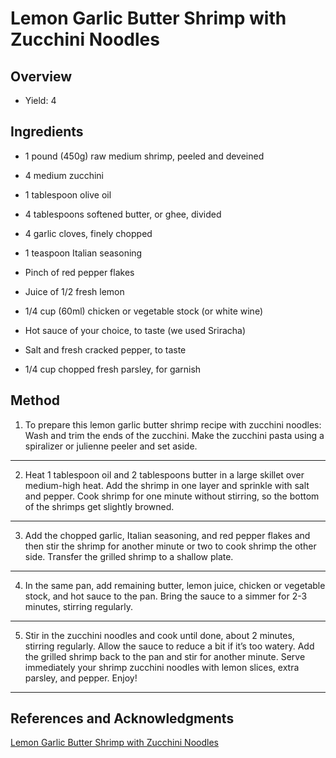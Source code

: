 # Lemon Garlic Butter Shrimp  with Zucchini Noodles

## Overview

- Yield: 4

## Ingredients

- 1 pound (450g) raw medium shrimp, peeled and deveined

- 4 medium zucchini

- 1 tablespoon olive oil

- 4 tablespoons softened butter, or ghee, divided

- 4 garlic cloves, finely chopped

- 1 teaspoon Italian seasoning

- Pinch of red pepper flakes

- Juice of 1/2 fresh lemon

- 1/4 cup (60ml) chicken or vegetable stock (or white wine)

- Hot sauce of your choice, to taste (we used Sriracha)

- Salt and fresh cracked pepper, to taste

- 1/4 cup chopped fresh parsley, for garnish

## Method

1. To prepare this lemon garlic butter shrimp recipe with zucchini noodles: Wash and trim the ends of the zucchini. Make the zucchini pasta using a spiralizer or julienne peeler and set aside.
---

2. Heat 1 tablespoon oil and 2 tablespoons butter in a large skillet over medium-high heat. Add the shrimp in one layer and sprinkle with salt and pepper. Cook shrimp for one minute without stirring, so the bottom of the shrimps get slightly browned.
---

3. Add the chopped garlic, Italian seasoning, and red pepper flakes and then stir the  shrimp for another minute or two to cook shrimp the other side. Transfer the grilled shrimp to a shallow plate.
---

4. In the same pan, add remaining butter, lemon juice, chicken or vegetable stock, and hot sauce to the pan. Bring the sauce to a simmer for 2-3 minutes, stirring regularly.
---

5. Stir in the zucchini noodles and cook until done, about 2 minutes, stirring regularly. Allow the sauce to reduce a bit if it’s too watery. Add the grilled shrimp back to the pan and stir for another minute. Serve immediately your shrimp zucchini noodles with lemon slices, extra parsley, and pepper. Enjoy!
---

## References and Acknowledgments

[Lemon Garlic Butter Shrimp  with Zucchini Noodles](https://www.eatwell101.com/lemon-garlic-butter-shrimp-with-zucchini-noodles)
